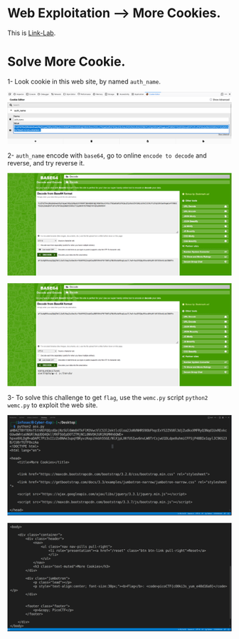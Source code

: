 # Web Exploitation --> More Cookies.
This is [Link-Lab](https://play.picoctf.org/practice/challenge/124?category=1&page=1&solved=1).
# Solve More Cookie.
1- Look cookie in this web site, by named `auth_name`.
<br />

![auth-name](screenshots/0.png)
<br />

2- `auth_name` encode with `base64`, go to online `encode to decode` and reverse, and try reverse it.
<br />

![one](screenshots/0.1.png)
<br />

![two](screenshots/0.2.png)
<br />

3- To solve this challenge to get `flag`, use the `wemc.py` script `python2 wemc.py` to exploit the web site.
<br />

![script-1](screenshots/1.png)
<br />

![script-2](screenshots/2.png)
<br />